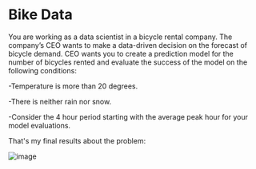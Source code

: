 # Bike Data
You are working as a data scientist in a bicycle rental company. The company’s CEO wants to make a data-driven decision on the forecast of bicycle demand. CEO wants you to create a prediction model for the number of bicycles rented and evaluate the success of the model on the following conditions:    



-Temperature is more than 20 degrees. 


-There is neither rain nor snow. 


-Consider the 4 hour period starting with the average peak hour for your model evaluations.


That's my final results about the problem:

![image](https://user-images.githubusercontent.com/91855028/165248861-60fdd3bd-9e4c-4a70-b77f-e2d119fb0fbc.png)


